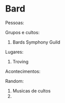 # Bard 

Pessoas:


Grupos e cultos:
1. Bards Symphony Guild 

Lugares:
1. Troving

Acontecimentos:


Random:
1. Musicas de cultos
2. 